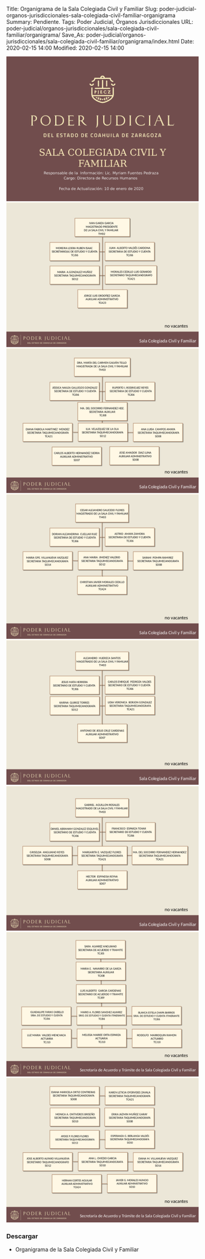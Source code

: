 Title: Organigrama de la Sala Colegiada Civil y Familiar
Slug: poder-judicial-organos-jurisdiccionales-sala-colegiada-civil-familiar-organigrama
Summary: Pendiente.
Tags: Poder Judicial, Órganos Jurisdiccionales
URL: poder-judicial/organos-jurisdiccionales/sala-colegiada-civil-familiar/organigrama/
Save_As: poder-judicial/organos-jurisdiccionales/sala-colegiada-civil-familiar/organigrama/index.html
Date: 2020-02-15 14:00
Modified: 2020-02-15 14:00


<img class="img-fluid" src="organigrama-00.png">

<img class="img-fluid" src="organigrama-01.png">

<img class="img-fluid" src="organigrama-02.png">

<img class="img-fluid" src="organigrama-03.png">

<img class="img-fluid" src="organigrama-04.png">

<img class="img-fluid" src="organigrama-05.png">

<img class="img-fluid" src="organigrama-06.png">

<img class="img-fluid" src="organigrama-07.png">

### Descargar

* Organigrama de la Sala Colegiada Civil y Familiar
